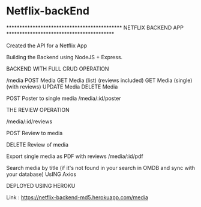 # Netflix-backEnd

******************************************** NETFLIX BACKEND APP *****************************************

Created the API for a Netflix App

Building the Backend using NodeJS + Express.

BACKEND WITH FULL CRUD OPERATION

/media
POST Media
GET Media (list) (reviews included)
GET Media (single) (with reviews)
UPDATE Media
DELETE Media

POST Poster to single media
/media/:id/poster

THE REVIEW OPERATION

/media/:id/reviews

POST Review to media

DELETE Review of media

Export single media as PDF with reviews
/media/:id/pdf

Search media by title (if it's not found in your search in OMDB and sync with your database) UsING Axios

DEPLOYED USING HEROKU

Link : https://netflix-backend-md5.herokuapp.com/media
